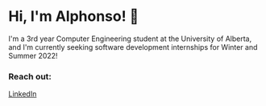 # Hi, I'm Alphonso! 👋 
I'm a 3rd year Computer Engineering student at the University of Alberta, and I'm currently seeking software development internships for Winter and Summer 2022! 

### Reach out: 
[LinkedIn](https://www.linkedin.com/in/alphonsod/)

<!--
**AlphonsoD/AlphonsoD** is a ✨ _special_ ✨ repository because its `README.md` (this file) appears on your GitHub profile.

Here are some ideas to get you started:

- 🔭 I’m currently working on ...
- 🌱 I’m currently learning ...
- 👯 I’m looking to collaborate on ...
- 🤔 I’m looking for help with ...
- 💬 Ask me about ...
- 📫 How to reach me: ...
- 😄 Pronouns: ...
- ⚡ Fun fact: ...
-->
